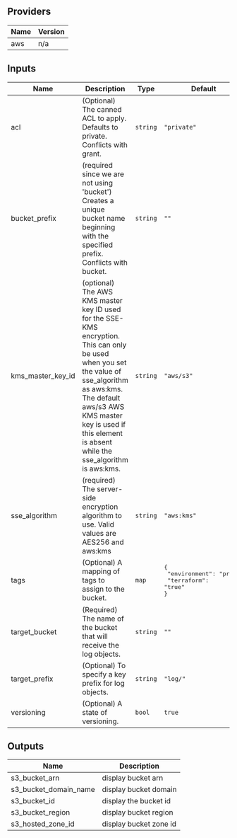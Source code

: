 ## Providers

| Name | Version |
|------|---------|
| aws | n/a |

## Inputs

| Name | Description | Type | Default | Required |
|------|-------------|------|---------|:--------:|
| acl | (Optional) The canned ACL to apply. Defaults to private. Conflicts with grant. | `string` | `"private"` | no |
| bucket\_prefix | (required since we are not using 'bucket') Creates a unique bucket name beginning with the specified prefix. Conflicts with bucket. | `string` | `""` | yes |
| kms\_master\_key\_id | (optional) The AWS KMS master key ID used for the SSE-KMS encryption. This can only be used when you set the value of sse\_algorithm as aws:kms. The default aws/s3 AWS KMS master key is used if this element is absent while the sse\_algorithm is aws:kms. | `string` | `"aws/s3"` | no |
| sse\_algorithm | (required) The server-side encryption algorithm to use. Valid values are AES256 and aws:kms | `string` | `"aws:kms"` | no |
| tags | (Optional) A mapping of tags to assign to the bucket. | `map` | <pre>{<br>  "environment": "prod",<br>  "terraform": "true"<br>}</pre> | no |
| target\_bucket | (Required) The name of the bucket that will receive the log objects. | `string` | `""` | yes |
| target\_prefix | (Optional) To specify a key prefix for log objects. | `string` | `"log/"` | no |
| versioning | (Optional) A state of versioning. | `bool` | `true` | no |

## Outputs

| Name | Description |
|------|-------------|
| s3\_bucket\_arn | display bucket arn |
| s3\_bucket\_domain\_name | display bucket domain |
| s3\_bucket\_id | display the bucket id |
| s3\_bucket\_region | display bucket region |
| s3\_hosted\_zone\_id | display bucket zone id |

